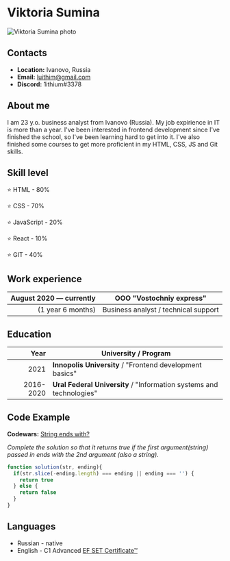 # Viktoria Sumina 
![Viktoria Sumina photo](https://ivanovo.hh.ru/photo/639494030.jpeg?t=1641231222&h=lfJWanRNc9bJTqg2ZS8MOA)

## Contacts
* **Location:** Ivanovo, Russia
* **Email:** luithim@gmail.com
* **Discord:** 1ithium#3378

## About me 
I am 23 y.o. business analyst from Ivanovo (Russia). My job expirience in IT is more than a year. I've been interested in frontend development since I've finished the school, so I've been learning hard to get into it. I've also finished some courses to get more proficient in my HTML, CSS, JS and Git skills.

## Skill level
⭐ HTML - 80%

⭐ CSS - 70%

⭐ JavaScript - 20%

⭐ React - 10% 

⭐ GIT - 40%


## Work experience     
|August 2020 — currently  |**OOO "Vostochniy express"**             |
|------------------------:|-----------------------------------------|  
|(1 year 6 months)        |Business analyst / technical support     |


## Education
Year       | University / Program                                  
----------:|--------------------------------------- 
2021       |**Innopolis University** / "Frontend development basics" 
2016-2020  |**Ural Federal University** / "Information systems and technologies"


## Code Example
**Codewars:** [String ends with?](https://www.codewars.com/kata/string-ends-with)


*Complete the solution so that it returns true if the first argument(string) passed in ends with the 2nd argument (also a string).*
```javascript
function solution(str, ending){
  if(str.slice(-ending.length) === ending || ending === '') {
    return true
  } else {
    return false
  }
}
```

## Languages
- Russian - native
- English - C1 Advanced [EF SET Certificate™](https://www.efset.org/cert/HQihbF)
